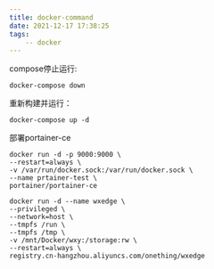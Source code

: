 ```yaml
---
title: docker-command
date: 2021-12-17 17:38:25
tags: 
    -- docker
---
```


<!-- more -->

compose停止运行:

``` shell
docker-compose down
```

重新构建并运行：

``` shell
docker-compose up -d
```

部署portainer-ce

``` shell
docker run -d -p 9000:9000 \
--restart=always \
-v /var/run/docker.sock:/var/run/docker.sock \
--name prtainer-test \
portainer/portainer-ce
```

``` 网心云
docker run -d --name wxedge \
--privileged \
--network=host \
--tmpfs /run \
--tmpfs /tmp \
-v /mnt/Docker/wxy:/storage:rw \
--restart=always \
registry.cn-hangzhou.aliyuncs.com/onething/wxedge
```
